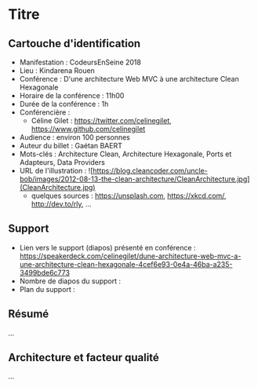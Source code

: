 # Titre

## Cartouche d'identification

 - Manifestation : CodeursEnSeine 2018
 - Lieu : Kindarena Rouen
 - Conférence : D'une architecture Web MVC à une architecture Clean Hexagonale
 - Horaire de la conférence : 11h00
 - Durée de la conférence : 1h
 - Conférencière :
   - Céline Gilet : https://twitter.com/celinegilet, https://www.github.com/celinegilet
 - Audience : environ 100 personnes
 - Auteur du billet : Gaétan BAERT
 - Mots-clés : Architecture Clean, Architecture Hexagonale, Ports et Adapteurs, Data Providers
 - URL de l'illustration : ![https://blog.cleancoder.com/uncle-bob/images/2012-08-13-the-clean-architecture/CleanArchitecture.jpg](CleanArchitecture.jpg)
   - quelques sources : https://unsplash.com, https://xkcd.com/, http://dev.to/rly, ...

## Support
 - Lien vers le support (diapos) présenté en conférence : https://speakerdeck.com/celinegilet/dune-architecture-web-mvc-a-une-architecture-clean-hexagonale-4cef6e93-0e4a-46ba-a235-3499bde6c773
 - Nombre de diapos du support :
 - Plan du support :

## Résumé
...

## Architecture et facteur qualité
...
